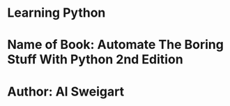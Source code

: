 # Learning Python
# Name of Book: Automate The Boring Stuff With Python 2nd Edition
# Author: Al Sweigart

